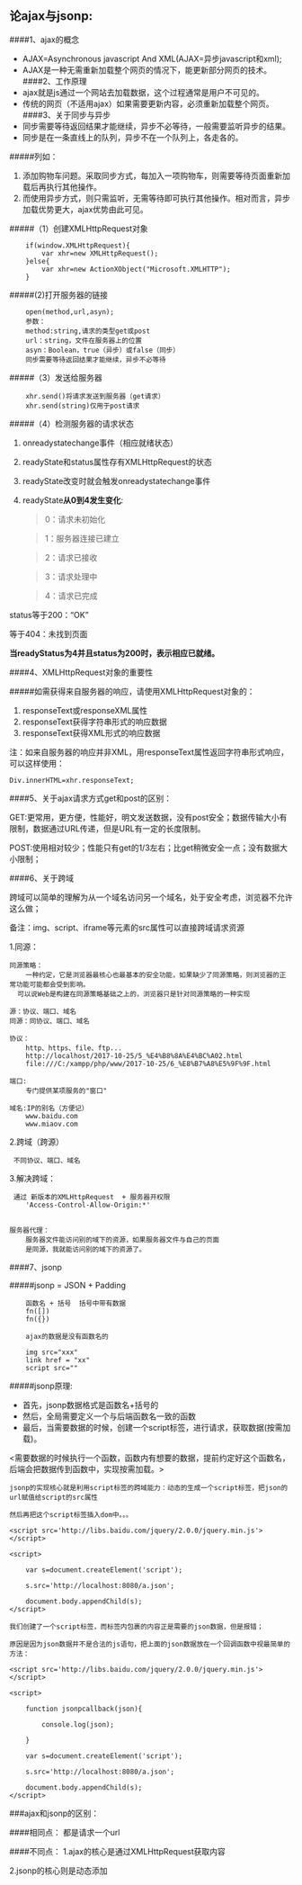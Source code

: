 ## 论ajax与jsonp:
####1、ajax的概念
- AJAX=Asynchronous javascript And XML(AJAX=异步javascript和xml);
- AJAX是一种无需重新加载整个网页的情况下，能更新部分网页的技术。
####2、工作原理
- ajax就是js通过一个网站去加载数据，这个过程通常是用户不可见的。
- 传统的网页（不适用ajax）如果需要更新内容，必须重新加载整个网页。
####3、关于同步与异步
- 同步需要等待返回结果才能继续，异步不必等待，一般需要监听异步的结果。
- 同步是在一条直线上的队列，异步不在一个队列上，各走各的。
 
#####列如：  
1. 添加购物车问题。采取同步方式，每加入一项购物车，则需要等待页面重新加载后再执行其他操作。
1. 而使用异步方式，则只需监听，无需等待即可执行其他操作。相对而言，异步加载优势更大，ajax优势由此可见。
	
#####（1）创建XMLHttpRequest对象

		if(window.XMLHttpRequest){
			var xhr=new XMLHttpRequest();
		}else{
			var xhr=new ActionXObject("Microsoft.XMLHTTP");
		}

#####(2)打开服务器的链接

		open(method,url,asyn);
		参数：
		method:string,请求的类型get或post
		url：string，文件在服务器上的位置
		asyn：Boolean，true（异步）或false（同步）
		同步需要等待返回结果才能继续，异步不必等待

#####（3）发送给服务器

		xhr.send()将请求发送到服务器（get请求）
		xhr.send(string)仅用于post请求

#####（4）检测服务器的请求状态

1. onreadystatechange事件（相应就绪状态）
1. readyState和status属性存有XMLHttpRequest的状态
1. readyState改变时就会触发onreadystatechange事件
2. readyState**从0到4发生变化**:

   >0：请求未初始化

   >1：服务器连接已建立

   >2：请求已接收

   >3：请求处理中

   >4：请求已完成

  status等于200：“OK”

  等于404：未找到页面

**当readyStatus为4并且status为200时，表示相应已就绪。**

####4、XMLHttpRequest对象的重要性

#####如需获得来自服务器的响应，请使用XMLHttpRequest对象的：
1. responseText或responseXML属性
1. responseText获得字符串形式的响应数据
1. responseText获得XML形式的响应数据

注：如来自服务器的响应并非XML，用responseText属性返回字符串形式响应，可以这样使用：

	Div.innerHTML=xhr.responseText;
	
####5、关于ajax请求方式get和post的区别：

GET:更常用，更方便，性能好，明文发送数据，没有post安全；数据传输大小有限制，数据通过URL传递，但是URL有一定的长度限制。

POST:使用相对较少；性能只有get的1/3左右；比get稍微安全一点；没有数据大小限制；

####6、关于跨域

跨域可以简单的理解为从一个域名访问另一个域名，处于安全考虑，浏览器不允许这么做；

备注：img、script、iframe等元素的src属性可以直接跨域请求资源


1.同源：

	同源策略：
	    一种约定，它是浏览器最核心也最基本的安全功能，如果缺少了同源策略，则浏览器的正常功能可能都会受到影响。
	  可以说Web是构建在同源策略基础之上的，浏览器只是针对同源策略的一种实现
	
	源：协议、端口、域名
	同源：同协议、端口、域名
	
	协议：
	    http、https、file、ftp...
	    http://localhost/2017-10-25/5_%E4%B8%8A%E4%BC%A02.html
	    file:///C:/xampp/php/www/2017-10-25/6_%E8%B7%A8%E5%9F%9F.html
	
	端口:
	    专门提供某项服务的"窗口"
	    
	域名:IP的别名（方便记）
	    www.baidu.com
    	www.miaov.com

2.跨域（跨源）
   
	 不同协议、端口、域名


3.解决跨域：
   
	 通过 新版本的XMLHttpRequest  + 服务器开权限
        'Access-Control-Allow-Origin:*'

    
    服务器代理：
        服务器文件能访问别的域下的资源，如果服务器文件与自己的页面
        是同源，我就能访问别的域下的资源了。	

####7、jsonp

#####jsonp = JSON + Padding

        函数名 + 括号  括号中带有数据
        fn([])
        fn({})

        ajax的数据是没有函数名的

        img src="xxx"
        link href = "xx"
        script src=""

#####jsonp原理:

- 首先，jsonp数据格式是函数名+括号的
- 然后，全局需要定义一个与后端函数名一致的函数
- 最后，当需要数据的时候，创建一个script标签，进行请求，获取数据(按需加载)。

 <需要数据的时候执行一个函数，函数内有想要的数据，提前约定好这个函数名，后端会把数据传到函数中，实现按需加载。>  


	jsonp的实现核心就是利用script标签的跨域能力：动态的生成一个script标签，把json的url赋值给script的src属性
	
	然后再把这个script标签插入dom中。。。
	
	<script src='http://libs.baidu.com/jquery/2.0.0/jquery.min.js'></script>
	
	<script>
		
		var s=document.createElement('script');
		
		s.src='http://localhost:8080/a.json';
	
		document.body.appendChild(s);
	</script>
	
	我们创建了一个script标签，而标签内包裹的内容正是需要的json数据，但是报错；
	
	原因是因为json数据并不是合法的js语句，把上面的json数据放在一个回调函数中视最简单的方法：

	<script src='http://libs.baidu.com/jquery/2.0.0/jquery.min.js'></script>
	
	<script>
		
		function jsonpcallback(json){
		
			console.log(json);
		
		}

		var s=document.createElement('script');
		
		s.src='http://localhost:8080/a.json';
	
		document.body.appendChild(s);
	</script>

###ajax和jsonp的区别：

####相同点：
都是请求一个url

####不同点：
1.ajax的核心是通过XMLHttpRequest获取内容

2.jsonp的核心则是动态添加<script>标签来调用服务器提供js脚本

	
		

 

 


	


